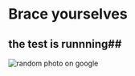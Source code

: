 # Brace yourselves #
## the test is runnning##

<img src="./random.png" alt="random photo on google">

